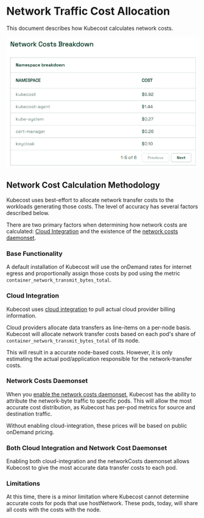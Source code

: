 # Network Traffic Cost Allocation

This document describes how Kubecost calculates network costs.

![network-costs screenshot](images/network-cost-overview.png)
## Network Cost Calculation Methodology

Kubecost uses best-effort to allocate network transfer costs to the workloads generating those costs. The level of accuracy has several factors described below.

There are two primary factors when determining how network costs are calculated: [Cloud Integration](./cloud-integration.md) and the existence of the [network costs daemonset](./network-allocation.md).

### Base Functionality

A default installation of Kubecost will use the onDemand rates for internet egress and proportionally assign those costs by pod using the metric `container_network_transmit_bytes_total`.

### Cloud Integration

Kubecost uses [cloud integration](https://docs.kubecost.com/install-and-configure/advanced-configuration/cloud-integration) to pull actual cloud provider billing information.

Cloud providers allocate data transfers as line-items on a per-node basis. Kubecost will allocate network transfer costs based on each pod's share of `container_network_transmit_bytes_total` of its node.

This will result in a accurate node-based costs. However, it is only estimating the actual pod/application responsible for the network-transfer costs.

### Network Costs Daemonset

When you [enable the network costs daemonset](./network-costs-configuration.md), Kubecost has the ability to attribute the network-byte traffic to specific pods. This will allow the most accurate cost distribution, as Kubecost has per-pod metrics for source and destination traffic.

Without enabling cloud-integration, these prices will be based on public onDemand pricing.

### Both Cloud Integration and Network Cost Daemonset

Enabling both cloud-integration and the networkCosts daemonset allows Kubecost to give the most accurate data transfer costs to each pod.

### Limitations

At this time, there is a minor limitation where Kubecost cannot determine accurate costs for pods that use hostNetwork. These pods, today, will share all costs with the costs with the node.
